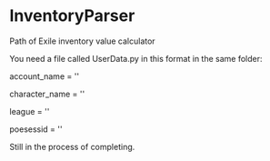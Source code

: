 # InventoryParser
Path of Exile inventory value calculator

You need a file called UserData.py in this format in the same folder:


account_name = ''

character_name = ''

league = ''

poesessid = ''


Still in the process of completing.
